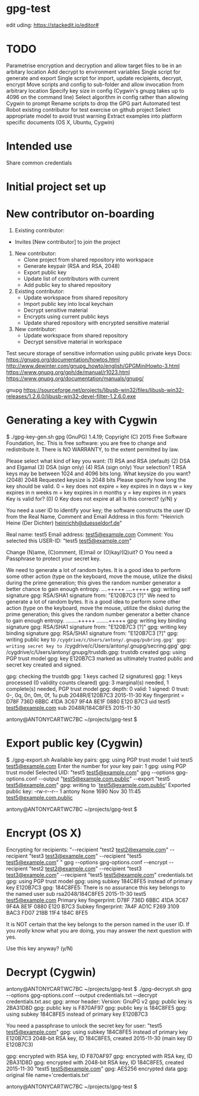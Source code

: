 


# gpg-test

edit uding: https://stackedit.io/editor#

TODO
====

Parametrise encryption and decryption and allow target files to be in an arbitary location
Add decrypt to environment variables
Single script for generate and export
Single script for import, update recipients, decrypt, encrypt
Move scripts and config to sub-folder and allow invocation from arbitrary location
Specify key size in config (Cygwin's gnupg takes up to 4096 on the command line)
Select algorithm in config rather than allowing Cygwin to prompt
Rename scripts to drop the GPG part
Automated test
Robot existing contributor for test exercise on github project
Select appropriate model to avoid trust warning
Extract examples into platform specific documents (OS X, Ubuntu, Cygwin)

Intended use
============

Share common credentials

Initial project set up
======================


New contributor on-boarding
==========================

1. Existing contributor: 
  * Invites [New contributor] to join the project
1. New contributor: 
	* Clone project from shared repository into workspace
	* Generate keypair (RSA and RSA, 2048)
	* Export public key
	* Update list of contributors with current
	* Add public key to shared repository
1. Existing contributor: 
	* Update workspace from shared repository
	* Import public key into local keychain
	* Decrypt sensitive material
	* Encrypts using current public keys
	* Update shared repository with encrypted sensitive material
4. New contributor:
	* Update workspace from shared repository
	* Decrypt sensitive material in workspace

Test secure storage of sensitive information using public private keys
Docs:
https://gnupg.org/documentation/howtos.html
http://www.dewinter.com/gnupg_howto/english/GPGMiniHowto-3.html
https://www.gnupg.org/gph/de/manual/r1023.html
https://www.gnupg.org/documentation/manuals/gnupg/

gnupg
https://sourceforge.net/projects/libusb-win32/files/libusb-win32-releases/1.2.6.0/libusb-win32-devel-filter-1.2.6.0.exe

Generating a key with Cygwin
============================

$ ./gpg-key-gen.sh
gpg (GnuPG) 1.4.19; Copyright (C) 2015 Free Software Foundation, Inc.
This is free software: you are free to change and redistribute it.
There is NO WARRANTY, to the extent permitted by law.

Please select what kind of key you want:
   (1) RSA and RSA (default)
   (2) DSA and Elgamal
   (3) DSA (sign only)
   (4) RSA (sign only)
Your selection? 1
RSA keys may be between 1024 and 4096 bits long.
What keysize do you want? (2048) 2048
Requested keysize is 2048 bits
Please specify how long the key should be valid.
         0 = key does not expire
      <n>  = key expires in n days
      <n>w = key expires in n weeks
      <n>m = key expires in n months
      <n>y = key expires in n years
Key is valid for? (0) 0
Key does not expire at all
Is this correct? (y/N) y

You need a user ID to identify your key; the software constructs the user ID
from the Real Name, Comment and Email Address in this form:
    "Heinrich Heine (Der Dichter) <heinrichh@duesseldorf.de>"

Real name: test5
Email address: test5@example.com
Comment:
You selected this USER-ID:
    "test5 <test5@example.com>"

Change (N)ame, (C)omment, (E)mail or (O)kay/(Q)uit? O
You need a Passphrase to protect your secret key.

We need to generate a lot of random bytes. It is a good idea to perform
some other action (type on the keyboard, move the mouse, utilize the
disks) during the prime generation; this gives the random number
generator a better chance to gain enough entropy.
....+++++
....+++++
gpg: writing self signature
gpg: RSA/SHA1 signature from: "E120B7C3 [?]"
We need to generate a lot of random bytes. It is a good idea to perform
some other action (type on the keyboard, move the mouse, utilize the
disks) during the prime generation; this gives the random number
generator a better chance to gain enough entropy.
........+++++
........+++++
gpg: writing key binding signature
gpg: RSA/SHA1 signature from: "E120B7C3 [?]"
gpg: writing key binding signature
gpg: RSA/SHA1 signature from: "E120B7C3 [?]"
gpg: writing public key to `/cygdrive/c/Users/antony/.gnupg/pubring.gpg'
gpg: writing secret key to `/cygdrive/c/Users/antony/.gnupg/secring.gpg'
gpg: /cygdrive/c/Users/antony/.gnupg/trustdb.gpg: trustdb created
gpg: using PGP trust model
gpg: key E120B7C3 marked as ultimately trusted
public and secret key created and signed.

gpg: checking the trustdb
gpg: 1 keys cached (2 signatures)
gpg: 1 keys processed (0 validity counts cleared)
gpg: 3 marginal(s) needed, 1 complete(s) needed, PGP trust model
gpg: depth: 0  valid:   1  signed:   0  trust: 0-, 0q, 0n, 0m, 0f, 1u
pub   2048R/E120B7C3 2015-11-30
      Key fingerprint = D78F 736D 6BBC 41DA 3C67  9F4A 8E1F 0880 E120 B7C3
uid                  test5 <test5@example.com>
sub   2048R/184C8FE5 2015-11-30

antony@ANTONYCARTWC7BC ~/projects/gpg-test
$


Export public key (Cygwin)
==========================

$ ./gpg-export.sh
Available key pairs:
gpg: using PGP trust model
     1  uid                  test5 <test5@example.com>
Enter the number for your key pair: 1
gpg: using PGP trust model
Selected UID: "test5 <test5@example.com>"
gpg --options gpg-options.conf --output "test5@example.com.public" --export "test5 <test5@example.com>"
gpg: writing to `test5@example.com.public'
Exported public key: -rw-r--r-- 1 antony None 1690 Nov 30 11:45 test5@example.com.public

antony@ANTONYCARTWC7BC ~/projects/gpg-test
$ 


Encrypt (OS X)
==============

Encrypting for recipients: "--recipient "test2 <test2@example.com>" --recipient "test3 <test3@example.com>" --recipient "test5 <test5@example.com>" "
gpg --options gpg-options.conf --encrypt --recipient "test2 <test2@example.com>" --recipient "test3 <test3@example.com>" --recipient "test5 <test5@example.com>" credentials.txt
gpg: using PGP trust model
gpg: using subkey 184C8FE5 instead of primary key E120B7C3
gpg: 184C8FE5: There is no assurance this key belongs to the named user
sub  rsa2048/184C8FE5 2015-11-30 test5 <test5@example.com>
 Primary key fingerprint: D78F 736D 6BBC 41DA 3C67  9F4A 8E1F 0880 E120 B7C3
      Subkey fingerprint: 7A4F AD1C F269 3109 BAC3  FD07 218B 11F4 184C 8FE5

It is NOT certain that the key belongs to the person named
in the user ID.  If you *really* know what you are doing,
you may answer the next question with yes.

Use this key anyway? (y/N) 

Decrypt (Cygwin)
================

antony@ANTONYCARTWC7BC ~/projects/gpg-test
$ ./gpg-decrypt.sh
gpg --options gpg-options.conf --output credentials.txt --decrypt credentials.txt.asc
gpg: armor header: Version: GnuPG v2
gpg: public key is 2BA31D8D
gpg: public key is F870AF97
gpg: public key is 184C8FE5
gpg: using subkey 184C8FE5 instead of primary key E120B7C3

You need a passphrase to unlock the secret key for
user: "test5 <test5@example.com>"
gpg: using subkey 184C8FE5 instead of primary key E120B7C3
2048-bit RSA key, ID 184C8FE5, created 2015-11-30 (main key ID E120B7C3)

gpg: encrypted with RSA key, ID F870AF97
gpg: encrypted with RSA key, ID 2BA31D8D
gpg: encrypted with 2048-bit RSA key, ID 184C8FE5, created 2015-11-30
      "test5 <test5@example.com>"
gpg: AES256 encrypted data
gpg: original file name='credentials.txt'

antony@ANTONYCARTWC7BC ~/projects/gpg-test
$




